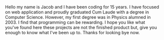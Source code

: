 Hello my name is Jacob and I have been coding for 15 years. I have focused on web application and proudly graduated Cum Laude with a degree in Computer Science. 
However, my first degree was in Physics alumned in 2003. I find that programming can be rewarding. I hope you like what you've found here these projects are not
the finished product but, give you enough to know what I've been up to. Thanks for looking bye now.
